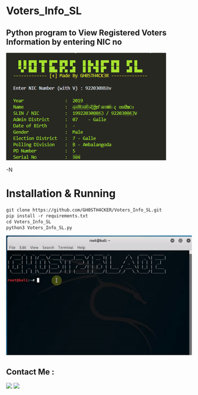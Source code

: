 # Voters_Info_SL

<h2>Python program to View Registered Voters Information by entering NIC no </h2>

<img src="https://github.com/GH0STH4CKER/Voters_Info_SL/blob/main/Screenshot1.png">

-N

# Installation & Running

```
git clone https://github.com/GH0STH4CKER/Voters_Info_SL.git
pip install -r requirements.txt
cd Voters_Info_SL
python3 Voters_Info_SL.py
```

<img src="https://github.com/GH0STH4CKER/Voters_Info_SL/blob/main/Installation.gif" >

<h2>Contact Me :</h2>
<a href="https://t.me/Dimuth92"><img src="https://i.ibb.co/kX24Ry5/telegramiconpng.png" width="50" ></a>
<a href="https://m.me/dimuth92"><img src="https://i.ibb.co/TM4zKgT/messengericon2.png" width="50"></a>
